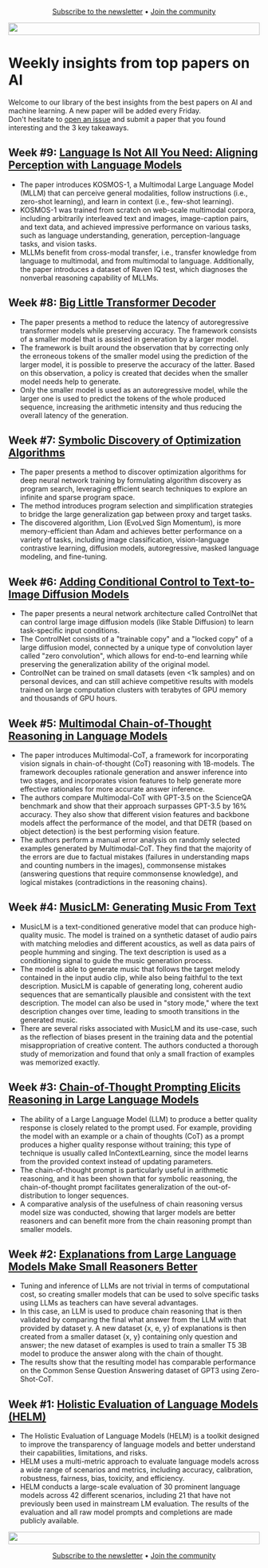 <p align="center">
  <a href="https://www.nebuly.com/towards-efficient-ai">Subscribe to the newsletter</a> •
  <a href="https://discord.gg/RbeQMu886J">Join the community</a>
</p>

<img height="25" width="100%" src="https://user-images.githubusercontent.com/83510798/211585773-c7610d6f-634c-4ba7-957c-72c3fb5af999.png">


# Weekly insights from top papers on AI

Welcome to our library of the best insights from the best papers on AI and machine learning. A new paper will be added every Friday. <br />
Don't hesitate to [open an issue](https://github.com/nebuly-ai/exploring-AI-optimization/issues) and submit a paper that you found interesting and the 3 key takeaways. 


## Week #9: [Language Is Not All You Need: Aligning Perception with Language Models](https://arxiv.org/pdf/2302.06675.pdf)

- The paper introduces KOSMOS-1, a Multimodal Large Language Model (MLLM) that can perceive general modalities, follow instructions (i.e., zero-shot learning), and learn in context (i.e., few-shot learning).
- KOSMOS-1 was trained from scratch on web-scale multimodal corpora, including arbitrarily interleaved text and images, image-caption pairs, and text data, and achieved impressive performance on various tasks, such as language understanding, generation, perception-language tasks, and vision tasks.
- MLLMs benefit from cross-modal transfer, i.e., transfer knowledge from language to multimodal, and from multimodal to language. Additionally, the paper introduces a dataset of Raven IQ test, which diagnoses the nonverbal reasoning capability of MLLMs.


## Week #8: [Big Little Transformer Decoder](https://arxiv.org/pdf/2302.06675.pdf)

- The paper presents a method to reduce the latency of autoregressive transformer models while preserving accuracy.  The framework consists of a smaller model that is assisted in generation by a larger model.
- The framework is built around the observation that by correcting only the erroneous tokens of the smaller model using the prediction of the larger model, it is possible to preserve the accuracy of the latter. Based on this observation, a policy is created that decides when the smaller model needs help to generate.
- Only the smaller model is used as an autoregressive model, while the larger one is used to predict the tokens of the whole produced sequence, increasing the arithmetic intensity and thus reducing the overall latency of the generation.


## Week #7: [Symbolic Discovery of Optimization Algorithms](https://arxiv.org/pdf/2302.06675.pdf)

- The paper presents a method to discover optimization algorithms for deep neural network training by formulating algorithm discovery as program search, leveraging efficient search techniques to explore an infinite and sparse program space.
- The method introduces program selection and simplification strategies to bridge the large generalization gap between proxy and target tasks.
- The discovered algorithm, Lion (EvoLved Sign Momentum), is more memory-efficient than Adam and achieves better performance on a variety of tasks, including image classification, vision-language contrastive learning, diffusion models, autoregressive, masked language modeling, and fine-tuning.


## Week #6: [Adding Conditional Control to Text-to-Image Diffusion Models](https://arxiv.org/pdf/2302.05543.pdf)

- The paper presents a neural network architecture called ControlNet that can control large image diffusion models (like Stable Diffusion) to learn task-specific input conditions.
- The ControlNet consists of a "trainable copy" and a "locked copy" of a large diffusion model, connected by a unique type of convolution layer called "zero convolution", which allows for end-to-end learning while preserving the generalization ability of the original model.
- ControlNet can be trained on small datasets (even <1k samples) and on personal devices, and can still achieve competitive results with models trained on large computation clusters with terabytes of GPU memory and thousands of GPU hours.


## Week #5: [Multimodal Chain-of-Thought Reasoning in Language Models](https://arxiv.org/pdf/2302.00923v2.pdf)

- The paper introduces Multimodal-CoT, a framework for incorporating vision signals in chain-of-thought (CoT) reasoning with 1B-models. The framework decouples rationale generation and answer inference into two stages, and incorporates vision features to help generate more effective rationales for more accurate answer inference.
- The authors compare Multimodal-CoT with GPT-3.5 on the ScienceQA benchmark and show that their approach surpasses GPT-3.5 by 16% accuracy. They also show that different vision features and backbone models affect the performance of the model, and that DETR (based on object detection) is the best performing vision feature.
- The authors perform a manual error analysis on randomly selected examples generated by Multimodal-CoT. They find that the majority of the errors are due to factual mistakes (failures in understanding maps and counting numbers in the images), commonsense mistakes (answering questions that require commonsense knowledge), and logical mistakes (contradictions in the reasoning chains).


## Week #4: [MusicLM: Generating Music From Text](https://arxiv.org/pdf/2301.11325.pdf)

- MusicLM is a text-conditioned generative model that can produce high-quality music. The model is trained on a synthetic dataset of audio pairs with matching melodies and different acoustics, as well as data pairs of people humming and singing. The text description is used as a conditioning signal to guide the music generation process.
- The model is able to generate music that follows the target melody contained in the input audio clip, while also being faithful to the text description. MusicLM is capable of generating long, coherent audio sequences that are semantically plausible and consistent with the text description. The model can also be used in "story mode," where the text description changes over time, leading to smooth transitions in the generated music.
- There are several risks associated with MusicLM and its use-case, such as the reflection of biases present in the training data and the potential misappropriation of creative content. The authors conducted a thorough study of memorization and found that only a small fraction of examples was memorized exactly.


## Week #3: [Chain-of-Thought Prompting Elicits Reasoning in Large Language Models](https://arxiv.org/pdf/2201.11903.pdf)

- The ability of a Large Language Model (LLM) to produce a better quality response is closely related to the prompt used. For example, providing the model with an example or a chain of thoughts (CoT) as a prompt produces a higher quality response without training; this type of technique is usually called InContextLearning, since the model learns from the provided context instead of updating parameters.
- The chain-of-thought prompt is particularly useful in arithmetic reasoning, and it has been shown that for symbolic reasoning, the chain-of-thought prompt facilitates generalization of the out-of-distribution to longer sequences.
- A comparative analysis of the usefulness of chain reasoning versus model size was conducted, showing that larger models are better reasoners and can benefit more from the chain reasoning prompt than smaller models.


## Week #2: [Explanations from Large Language Models Make Small Reasoners Better](https://arxiv.org/pdf/2210.06726.pdf)

- Tuning and inference of LLMs are not trivial in terms of computational cost, so creating smaller models that can be used to solve specific tasks using LLMs as teachers can have several advantages.
- In this case, an LLM is used to produce chain reasoning that is then validated by comparing the final what answer from the LLM with that provided by dataset y. A new dataset {x, e, y} of explanations is then created from a smaller dataset {x, y} containing only question and answer; the new dataset of examples is used to train a smaller T5 3B model to produce the answer along with the chain of thought.
- The results show that the resulting model has comparable performance on the Common Sense Question Answering dataset of GPT3 using Zero-Shot-CoT.


## Week #1: [Holistic Evaluation of Language Models (HELM)](https://arxiv.org/pdf/2211.09110.pdf)

- The Holistic Evaluation of Language Models (HELM) is a toolkit designed to improve the transparency of language models and better understand their capabilities, limitations, and risks.
- HELM uses a multi-metric approach to evaluate language models across a wide range of scenarios and metrics, including accuracy, calibration, robustness, fairness, bias, toxicity, and efficiency.
- HELM conducts a large-scale evaluation of 30 prominent language models across 42 different scenarios, including 21 that have not previously been used in mainstream LM evaluation. The results of the evaluation and all raw model prompts and completions are made publicly available.


<img height="25" width="100%" src="https://user-images.githubusercontent.com/83510798/211585773-c7610d6f-634c-4ba7-957c-72c3fb5af999.png">

<p align="center">
  <a href="https://www.nebuly.com/towards-efficient-ai">Subscribe to the newsletter</a> •
  <a href="https://discord.gg/RbeQMu886J">Join the community</a>
</p>
